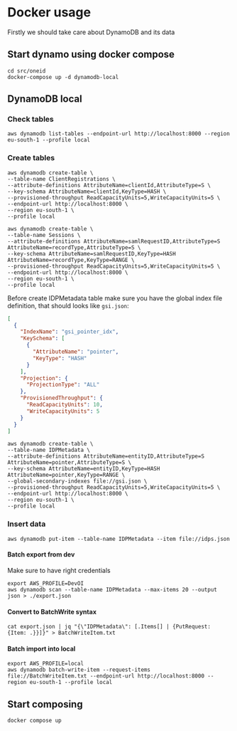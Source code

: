# Docker usage
Firstly we should take care about DynamoDB and its data

## Start dynamo using docker compose
```shell
cd src/oneid
docker-compose up -d dynamodb-local
```

## DynamoDB local
### Check tables
```shell
aws dynamodb list-tables --endpoint-url http://localhost:8000 --region eu-south-1 --profile local
```

### Create tables
```shell
aws dynamodb create-table \
--table-name ClientRegistrations \
--attribute-definitions AttributeName=clientId,AttributeType=S \
--key-schema AttributeName=clientId,KeyType=HASH \
--provisioned-throughput ReadCapacityUnits=5,WriteCapacityUnits=5 \
--endpoint-url http://localhost:8000 \
--region eu-south-1 \
--profile local
```

```shell
aws dynamodb create-table \
--table-name Sessions \
--attribute-definitions AttributeName=samlRequestID,AttributeType=S AttributeName=recordType,AttributeType=S \
--key-schema AttributeName=samlRequestID,KeyType=HASH AttributeName=recordType,KeyType=RANGE \
--provisioned-throughput ReadCapacityUnits=5,WriteCapacityUnits=5 \
--endpoint-url http://localhost:8000 \
--region eu-south-1 \
--profile local
```

Before create IDPMetadata table make sure you have the global index file definition, that should looks like `gsi.json`:
```json
[
  {
    "IndexName": "gsi_pointer_idx",
    "KeySchema": [
      {
        "AttributeName": "pointer",
        "KeyType": "HASH"
      }
    ],
    "Projection": {
      "ProjectionType": "ALL"
    },
    "ProvisionedThroughput": {
      "ReadCapacityUnits": 10,
      "WriteCapacityUnits": 5
    }
  }
]
```

```shell
aws dynamodb create-table \
--table-name IDPMetadata \
--attribute-definitions AttributeName=entityID,AttributeType=S AttributeName=pointer,AttributeType=S \
--key-schema AttributeName=entityID,KeyType=HASH AttributeName=pointer,KeyType=RANGE \
--global-secondary-indexes file://gsi.json \
--provisioned-throughput ReadCapacityUnits=5,WriteCapacityUnits=5 \
--endpoint-url http://localhost:8000 \
--region eu-south-1 \
--profile local
```

### Insert data
```shell
aws dynamodb put-item --table-name IDPMetadata --item file://idps.json
```

#### Batch export from dev
Make sure to have right credentials
```shell
export AWS_PROFILE=DevOI
aws dynamodb scan --table-name IDPMetadata --max-items 20 --output json > ./export.json
```

#### Convert to BatchWrite syntax
```shell
cat export.json | jq "{\"IDPMetadata\": [.Items[] | {PutRequest: {Item: .}}]}" > BatchWriteItem.txt
```

#### Batch import into local
```shell
export AWS_PROFILE=local
aws dynamodb batch-write-item --request-items file://BatchWriteItem.txt --endpoint-url http://localhost:8000 --region eu-south-1 --profile local
```

## Start composing
```shell
docker compose up
```
